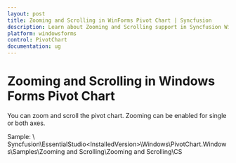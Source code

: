 ```yaml
---
layout: post
title: Zooming and Scrolling in WinForms Pivot Chart | Syncfusion
description: Learn about Zooming and Scrolling support in Syncfusion Windows Forms Pivot Chart control and more details.
platform: windowsforms
control: PivotChart
documentation: ug
---
```


# Zooming and Scrolling in Windows Forms Pivot Chart

You can zoom and scroll the pivot chart. Zooming can be enabled for single or both axes.

Sample: <InstalledLocation>\ Syncfusion\EssentialStudio\<InstalledVersion>\Windows\PivotChart.Windows\Samples\Zooming and Scrolling\Zooming and Scrolling\CS